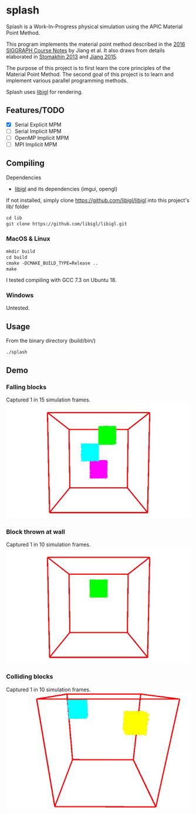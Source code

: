 # splash
Splash is a Work-In-Progress physical simulation using the APIC Material Point Method. 

This program implements the material point method described in the [2016 SIGGRAPH Course Notes](https://www.seas.upenn.edu/~cffjiang/research/mpmcourse/mpmcourse.pdf) by Jiang  et al.
It also draws from details elaborated in [Stomakhin 2013](http://alexey.stomakhin.com/research/snow.html) and [Jiang 2015](https://www.seas.upenn.edu/~cffjiang/research/apic/paper.pdf).

The purpose of this project is to first learn the core principles of the Material Point Method. 
The second goal of this project is to learn and implement various parallel programming methods. 

Splash uses [libigl](https://libigl.github.io/) for rendering.

## Features/TODO
* [x] Serial Explicit MPM
* [ ] Serial Implicit MPM
* [ ] OpenMP Implicit MPM
* [ ] MPI Implicit MPM

## Compiling
Dependencies
- [libigl](https://libigl.github.io/) and its dependencies (imgui, opengl)

If not installed, simply clone https://github.com/libigl/libigl into this project's lib/ folder
```
cd lib
git clone https://github.com/libigl/libigl.git
```

### MacOS & Linux
```
mkdir build
cd build
cmake -DCMAKE_BUILD_TYPE=Release ..
make
```
I tested compiling with GCC 7.3 on Ubuntu 18.

### Windows
Untested. 

## Usage
From the binary directory (build/bin/)
```
./splash
```

## Demo

### Falling blocks
Captured 1 in 15 simulation frames.
![](image/fall.gif)

### Block thrown at wall
Captured 1 in 10 simulation frames.
![](image/wall.gif)

### Colliding blocks
Captured 1 in 10 simulation frames.
![](image/collide.gif)

